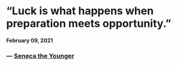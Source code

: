 # “Luck is what happens when preparation meets opportunity.”
#### February 09, 2021

### — [Seneca the Younger](https://en.wikipedia.org/wiki/Seneca_the_Younger)
